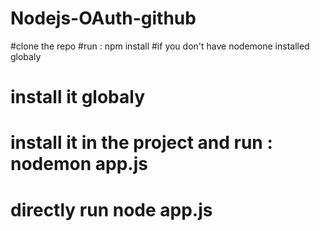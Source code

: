 # Nodejs-OAuth-github
#clone the repo
#run : npm install
#if you don't have nodemone installed globaly 
  # install it globaly 
  # install it in the project and run : nodemon app.js 
  # directly run node app.js
  
